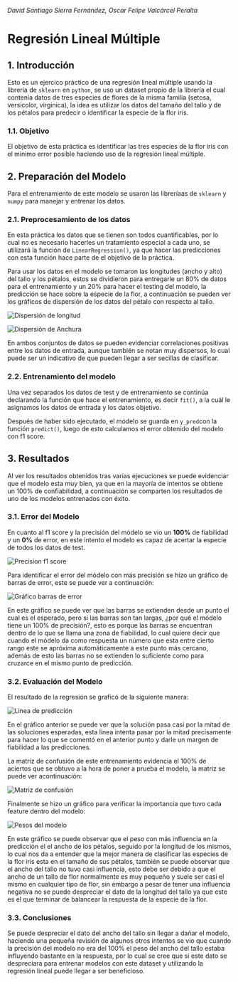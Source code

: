 *David Santiago Sierra Fernández, Oscar Felipe Valcárcel Peralta*

# Regresión Lineal Múltiple

## 1. Introducción 
Esto es un ejercico práctico de una regresión lineal múltiple usando la librería de `sklearn` en `python`, se uso un dataset propio de la librería el cual contenia datos de tres especies de flores de la misma familia (setosa, versicolor, virginica), la idea es utilizar los datos del tamaño del tallo y de los pétalos para predecir o identificar la especie de la flor iris.

### 1.1. Objetivo
El objetivo de esta práctica es identificar las tres especies de la flor iris con el mínimo error posible haciendo uso de la regresión lineal múltiple. 

## 2. Preparación del Modelo
Para el entrenamiento de este modelo se usaron las libreríaas de `sklearn` y `numpy` para manejar y entrenar los datos.

### 2.1. Preprocesamiento de los datos
En esta práctica los datos que se tienen son todos cuantificables, por lo cual no es necesario hacerles un tratamiento especial a cada uno, se utilizará la función de `LinearRegression()`, ya que hacer las predicciones con esta función hace parte de el objetivo de la práctica. 

Para usar los datos en el modelo se tomaron las longitudes (ancho y alto) del tallo y los pétalos, estos se dividieron para entregarle un 80% de datos para el entrenamiento y un 20% para hacer el testing del modelo, la predicción se hace sobre la especie de la flor, a continuación se pueden ver los gráficos de dispersión de los datos del pétalo con respecto al tallo.

![Dispersión de longitud](./report_images/Length_disperssion.jpg)

![Dispersión de Anchura](./report_images/Width_disperssion.jpg)

En ambos conjuntos de datos se pueden evidenciar correlaciones positivas entre los datos de entrada, aunque también se notan muy dispersos, lo cual puede ser un indicativo de que pueden llegar a ser secillas de clasificar.

### 2.2. Entrenamiento del modelo

Una vez separados los datos de test y de entrenamiento se continúa declarando la función que hace el entrenamiento, es decir `fit()`, a la cuál le asignamos los datos de entrada y los datos objetivo.

Después de haber sido ejecutado, el módelo se guarda en `y_pred`con la función `predict()`, luego de esto calculamos el error obtenido del modelo con f1 score.

## 3. Resultados
Al ver los resultados obtenidos tras varias ejecuciones se puede evidenciar que el modelo esta muy bien, ya que en la mayoría de intentos se obtiene un 100% de confiabilidad, a continuación se comparten los resultados de uno de los modelos entrenados con éxito.

### 3.1. Error del Modelo
En cuanto al f1 score y la precisión del módelo se vio un **100%** de fiabilidad y un **0%** de error, en este intento el modelo es capaz de acertar la especie de todos los datos de test.

![Precision f1 score](./report_images/Precision.jpg)

Para identificar el error del módelo con más precisión se hizo un gráfico de barras de error, este se puede ver a continuación:

![Gráfico barras de error](./report_images/error_bars.jpg)

En este gráfico se puede ver que las barras se extienden desde un punto el cual es el esperado, pero si las barras son tan largas, ¿por qué el módelo tiene un 100% de precisión?, esto es porque las barras se encuentran dentro de lo que se llama una zona de fiabilidad, lo cual quiere decir que cuando el módelo da como respuesta un número que esta entre cierto rango este se apróxima automáticamente a este punto más cercano, además de esto las barras no se extienden lo suficiente como para cruzarce en el mismo punto de predicción.

### 3.2. Evaluación del Modelo

El resultado de la regresión se graficó de la siguiente manera:

![Linea de predicción](./report_images/predicted_values.jpg)

En el gráfico anterior se puede ver que la solución pasa casi por la mitad de las soluciones esperadas, esta línea intenta pasar por la mitad precisamente para hacer lo que se comentó en el anterior punto y darle un margen de fiabilidad a las predicciones.

La matriz de confusión de este entrenamiento evidencia el 100% de aciertos que se obtuvo a la hora de poner a prueba el modelo, la matriz se puede ver acontinuación:

![Matriz de confusión](./report_images/matriz.jpg)

Finalmente se hizo un gráfico para verificar la importancia que tuvo cada feature dentro del modelo:

![Pesos del modelo](./report_images/Weigths.jpg)

En este gráfico se puede observar que el peso con más influencia en la predicción el el ancho de los pétalos, seguido por la longitud de los mismos, lo cual nos da a entender que la mejor manera de clasificar las especies de la flor iris esta en el tamaño de sus pétalos, también se puede observar que el ancho del tallo no tuvo casi influencia, esto debe ser debido a que el ancho de un tallo de flor normalmente es muy pequeño y suele ser casi el mismo en cualquier tipo de flor, sin embargo a pesar de tener una influencia negativa no se puede despreciar el dato de la longitud del tallo ya que este es el que terminar de balancear la respuesta de la especie de la flor. 

### 3.3. Conclusiones

Se puede despreciar el dato del ancho del tallo sin llegar a dañar el modelo, haciendo una pequeña revisión de algunos otros intentos se vio que cuando la precisión del modelo no era del 100% el peso del ancho del tallo estaba influyendo bastante en la respuesta, por lo cual se cree que si este dato se despreciara para entrenar modelos con este dataset y utilizando la regresión lineal puede llegar a ser beneficioso.  